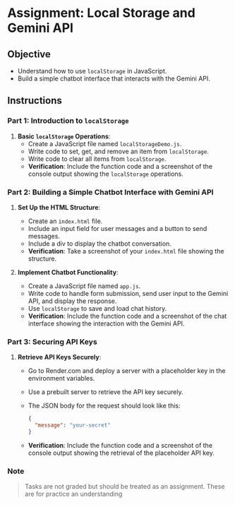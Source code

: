 # Assignment: Local Storage and Gemini API

## Objective

- Understand how to use `localStorage` in JavaScript.
- Build a simple chatbot interface that interacts with the Gemini API.

## Instructions

### Part 1: Introduction to `localStorage`

1. **Basic `localStorage` Operations**:
   - Create a JavaScript file named `localStorageDemo.js`.
   - Write code to set, get, and remove an item from `localStorage`.
   - Write code to clear all items from `localStorage`.
   - **Verification**: Include the function code and a screenshot of the console output showing the `localStorage` operations.

### Part 2: Building a Simple Chatbot Interface with Gemini API

1. **Set Up the HTML Structure**:

   - Create an `index.html` file.
   - Include an input field for user messages and a button to send messages.
   - Include a div to display the chatbot conversation.
   - **Verification**: Take a screenshot of your `index.html` file showing the structure.

2. **Implement Chatbot Functionality**:
   - Create a JavaScript file named `app.js`.
   - Write code to handle form submission, send user input to the Gemini API, and display the response.
   - Use `localStorage` to save and load chat history.
   - **Verification**: Include the function code and a screenshot of the chat interface showing the interaction with the Gemini API.

### Part 3: Securing API Keys

1. **Retrieve API Keys Securely**:

   - Go to Render.com and deploy a server with a placeholder key in the environment variables.
   - Use a prebuilt server to retrieve the API key securely.
   - The JSON body for the request should look like this:

     ```json
     {
       "message": "your-secret"
     }
     ```

   - **Verification**: Include the function code and a screenshot of the console output showing the retrieval of the placeholder API key.

### Note

> Tasks are not graded but should be treated as an assignment. These are for practice an understanding
